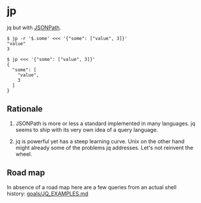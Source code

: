 jp
==

jq but with [JSONPath](https://goessner.net/articles/JsonPath/).


``` shell
$ jp -r '$.some' <<< '{"some": ["value", 3]}'
"value"
3
```

``` shell
$ jp <<< '{"some": ["value", 3]}'
{
  "some": [
    "value",
    3
  ]
}
```

## Rationale

1. JSONPath is more or less a standard implemented in many languages. jq seems to ship with its very own idea of a query language.

2. jq is powerful yet has a steep learning curve. Unix on the other hand might already some of the problems jq addresses. Let's not reinvent the wheel.

## Road map

In absence of a road map here are a few queries from an actual shell history: [goals/JQ_EXAMPLES.md](goals/JQ_EXAMPLES.md)

